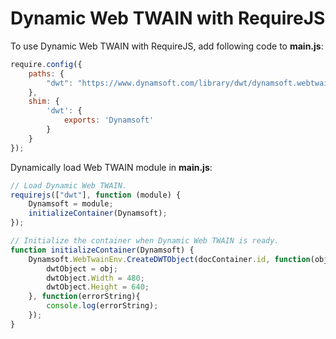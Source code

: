 # Dynamic Web TWAIN with RequireJS

To use Dynamic Web TWAIN with RequireJS, add following code to **main.js**:

```javascript
require.config({
    paths: {
        "dwt": "https://www.dynamsoft.com/library/dwt/dynamsoft.webtwain.min",
    },
    shim: {
        'dwt': {　　　　　　　　
            exports: 'Dynamsoft'　　　　　　
        }
    }
});
```
Dynamically load Web TWAIN module in **main.js**:

```javascript
// Load Dynamic Web TWAIN.
requirejs(["dwt"], function (module) {
    Dynamsoft = module;
    initializeContainer(Dynamsoft);
});

// Initialize the container when Dynamic Web TWAIN is ready.
function initializeContainer(Dynamsoft) {
    Dynamsoft.WebTwainEnv.CreateDWTObject(docContainer.id, function(obj){
        dwtObject = obj;
        dwtObject.Width = 480;
        dwtObject.Height = 640;
    }, function(errorString){
        console.log(errorString);
    });
}
```